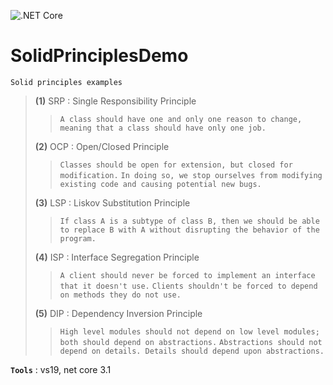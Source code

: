 ![.NET Core](https://github.com/aimenux/SolidPrinciplesDemo/workflows/.NET%20Core/badge.svg)
# SolidPrinciplesDemo
```
Solid principles examples
```

> **(1)** SRP : Single Responsibility Principle
>>
>> `A class should have one and only one reason to change, meaning that a class should have only one job.`
>
> **(2)** OCP : Open/Closed Principle
>>
>> `Classes should be open for extension, but closed for modification.`
>> `In doing so, we stop ourselves from modifying existing code and causing potential new bugs.`
>
> **(3)** LSP : Liskov Substitution Principle
>>
>> `If class A is a subtype of class B, then we should be able to replace B with A without disrupting the behavior of the program.`
>
> **(4)** ISP : Interface Segregation Principle
>>
>> `A client should never be forced to implement an interface that it doesn't use.`
>> `Clients shouldn't be forced to depend on methods they do not use.`
>
> **(5)** DIP : Dependency Inversion Principle
>
>> `High level modules should not depend on low level modules; both should depend on abstractions.`
>> `Abstractions should not depend on details. Details should depend upon abstractions.`

**`Tools`** : vs19, net core 3.1